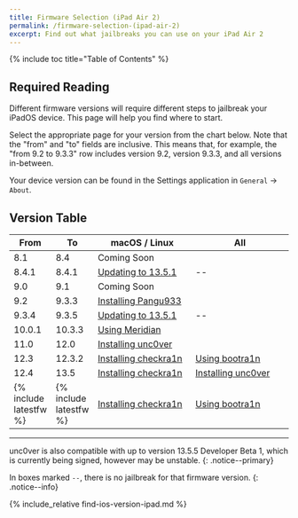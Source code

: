 ```yaml
---
title: Firmware Selection (iPad Air 2)
permalink: /firmware-selection-(ipad-air-2)
excerpt: Find out what jailbreaks you can use on your iPad Air 2
---
```


{% include toc title="Table of Contents" %}

## Required Reading

Different firmware versions will require different steps to jailbreak your iPadOS device. This page will help you find where to start.

Select the appropriate page for your version from the chart below. Note that the "from" and "to" fields are inclusive. This means that, for example, the "from 9.2 to 9.3.3" row includes version 9.2, version 9.3.3, and all versions in-between.

Your device version can be found in the Settings application in `General` -> `About`.

## Version Table

<table class="version_table">
  <colgroup>
    <col span="1" style="width: 15%;">
    <col span="1" style="width: 15%;">
    <col span="1" style="width: 35%;">
    <col span="1" style="width: 35%;">
  </colgroup>
  <thead>
    <tr>
      <th>From</th>
      <th>To</th>
      <th>macOS / Linux</th>
      <th>All</th>
    </tr>
  </thead>
  <tbody>
    <tr>
      <td>8.1</td>
      <td>8.4</td>
      <td colspan="2">Coming Soon</td>
    </tr>
    <tr>
      <td>8.4.1</td>
      <td>8.4.1</td>
      <td><a href="updating-to-13-5-1">Updating to 13.5.1</a></td>
      <td>--</td>
    </tr>
    <tr>
      <td>9.0</td>
      <td>9.1</td>
      <td colspan="2">Coming Soon</td>
    </tr>
    <tr>
      <td>9.2</td>
      <td>9.3.3</td>
      <td colspan="2"><a href="installing-pangu933">Installing Pangu933</a></td>
    </tr>
    <tr>
      <td>9.3.4</td>
      <td>9.3.5</td>
      <td><a href="updating-to-13-5-1">Updating to 13.5.1</a></td>
      <td>--</td>
    </tr>
    <tr>
      <td>10.0.1</td>
      <td>10.3.3</td>
      <td colspan="2"><a href="using-meridian">Using Meridian</a></td>
    </tr>
    <tr>
      <td>11.0</td>
      <td>12.0</td>
      <td colspan="2"><a href="installing-unc0ver">Installing unc0ver</a></td>
    </tr>
    <tr>
      <td>12.3</td>
      <td>12.3.2</td>
      <td><a href="installing-checkra1n">Installing checkra1n</a></td>
      <td><a href="using-bootra1n">Using bootra1n</a></td>
    </tr>
    <tr>
      <td>12.4</td>
      <td> 13.5</td>
      <td><a href="installing-checkra1n">Installing checkra1n</a></td>
      <td colspan="2"><a href="installing-unc0ver">Installing unc0ver</a></td>
    </tr>
    <tr>
      <td>{% include latestfw %}</td>
      <td>{% include latestfw %}</td>
      <td><a href="installing-checkra1n">Installing checkra1n</a></td>
      <td><a href="using-bootra1n">Using bootra1n</a></td>
    </tr>
  </tbody>
</table>

---

unc0ver is also compatible with up to version 13.5.5 Developer Beta 1, which is currently being signed, however may be unstable.
{: .notice--primary}

In boxes marked `--`, there is no jailbreak for that firmware version.
{: .notice--info}

{% include_relative find-ios-version-ipad.md %}

